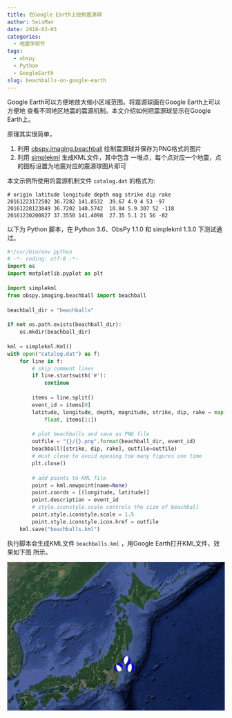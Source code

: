 ```yaml
---
title: 在Google Earth上绘制震源球
author: SeisMan
date: 2018-03-03
categories:
  - 地震学软件
tags:
  - obspy
  - Python
  - GoogleEarth
slug: beachballs-on-google-earth
---
```


Google Earth可以方便地放大缩小区域范围。将震源球画在Google Earth上可以方便地
查看不同地区地震的震源机制。本文介绍如何把震源球显示在Google Earth上。

原理其实很简单，

1. 利用 [obspy.imaging.beachball](https://docs.obspy.org/packages/obspy.imaging.html#beachballs)
   绘制震源球并保存为PNG格式的图片
2. 利用 [simplekml](https://simplekml.readthedocs.io/) 生成KML文件，其中包含
   一堆点，每个点对应一个地震，点的图标设置为地震对应的震源球图片即可

<!--more-->

本文示例所使用的震源机制文件 `catalog.dat` 的格式为:

```
# origin latitude longitude depth mag strike dip rake
20161223172502 36.7282 141.8532  39.67 4.9 4 53 -97
20161228123849 36.7202 140.5742  10.84 5.9 307 52 -118
20161230200827 37.3550 141.4098  27.35 5.1 21 56 -82
```

以下为 Python 脚本，在 Python 3.6、ObsPy 1.1.0 和 simplekml 1.3.0 下测试通过。

```python
#!/usr/bin/env python
# -*- coding: utf-8 -*-
import os
import matplotlib.pyplot as plt

import simplekml
from obspy.imaging.beachball import beachball

beachball_dir = "beachballs"

if not os.path.exists(beachball_dir):
    os.mkdir(beachball_dir)

kml = simplekml.Kml()
with open("catalog.dat") as f:
    for line in f:
        # skip comment lines
        if line.startswith('#'):
            continue

        items = line.split()
        event_id = items[0]
        latitude, longitude, depth, magnitude, strike, dip, rake = map(
            float, items[1:])

        # plot beachballs and save as PNG file
        outfile = "{}/{}.png".format(beachball_dir, event_id)
        beachball([strike, dip, rake], outfile=outfile)
        # must close to avoid opening too many figures one time
        plt.close()

        # add points to KML file
        point = kml.newpoint(name=None)
        point.coords = [(longitude, latitude)]
        point.description = event_id
        # style.iconstyle.scale controls the size of beachball
        point.style.iconstyle.scale = 1.5
        point.style.iconstyle.icon.href = outfile
    kml.save("beachballs.kml")
```

执行脚本会生成KML文件 `beachballs.kml` ，用Google Earth打开KML文件，效果如下图
所示。

![将震源球绘制在Googel Earth上](/images/2018030301.png)

